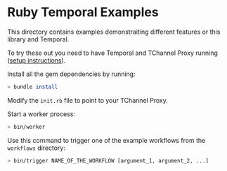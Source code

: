 # Ruby Temporal Examples

This directory contains examples demonstraiting different features or this library and Temporal.

To try these out you need to have Temporal and TChannel Proxy running ([setup instructions](https://github.com/coinbase/temporal-ruby#installing-dependencies)).

Install all the gem dependencies by running:

```sh
> bundle install
```

Modify the `init.rb` file to point to your TChannel Proxy.

Start a worker process:

```sh
> bin/worker
```

Use this command to trigger one of the example workflows from the `workflows` directory:

```sh
> bin/trigger NAME_OF_THE_WORKFLOW [argument_1, argument_2, ...]
```
